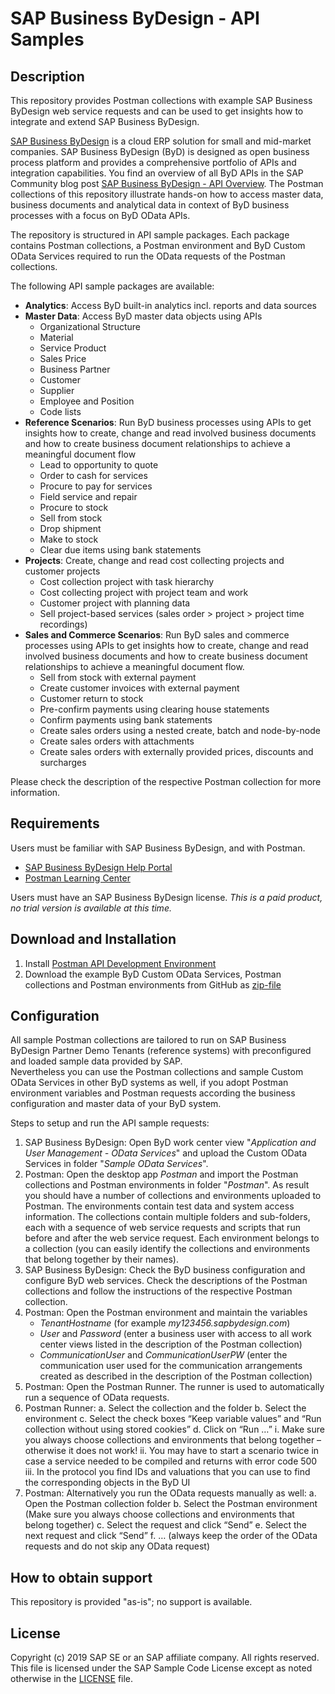# SAP Business ByDesign - API Samples

## Description

This repository provides Postman collections with example SAP Business ByDesign web service requests and can be used to get insights how to integrate and extend SAP Business ByDesign.

[SAP Business ByDesign](https://www.sap.com/products/business-bydesign.html) is a cloud ERP solution for small and mid-market companies. 
SAP Business ByDesign (ByD) is designed as open business process platform and provides a comprehensive portfolio of APIs and integration capabilities. You find an overview of all ByD APIs in the SAP Community blog post [SAP Business ByDesign - API Overview](https://blogs.sap.com/2019/09/26/sap-business-bydesign-an-api-overview/). 
The Postman collections of this repository illustrate hands-on how to access master data, business documents and analytical data in context of ByD business processes with a focus on ByD OData APIs.

The repository is structured in API sample packages. 
Each package contains Postman collections, a Postman environment and ByD Custom OData Services required to run the OData requests of the Postman collections.

The following API sample packages are available:
- **Analytics**: Access ByD built-in analytics incl. reports and data sources
- **Master Data**: Access ByD master data objects using APIs 
	- Organizational Structure
	- Material
	- Service Product
	- Sales Price
	- Business Partner
	- Customer
	- Supplier
	- Employee and Position
	- Code lists
- **Reference Scenarios**: Run ByD business processes using APIs to get insights how to create, change and read involved business documents and how to create business document relationships to achieve a meaningful document flow
	- Lead to opportunity to quote
	- Order to cash for services
	- Procure to pay for services
	- Field service and repair
	- Procure to stock
	- Sell from stock
	- Drop shipment
	- Make to stock
	- Clear due items using bank statements
- **Projects**: Create, change and read cost collecting projects and customer projects 
	- Cost collection project with task hierarchy
	- Cost collecting project with project team and work
	- Customer project with planning data
	- Sell project-based services (sales order > project > project time recordings)
- **Sales and Commerce Scenarios**: Run ByD sales and commerce processes using APIs to get insights how to create, change and read involved business documents and how to create business document relationships to achieve a meaningful document flow. 
	- Sell from stock with external payment
	- Create customer invoices with external payment
	- Customer return to stock
	- Pre-confirm payments using clearing house statements
	- Confirm payments using bank statements
	- Create sales orders using a nested create, batch and node-by-node
	- Create sales orders with attachments
	- Create sales orders with externally provided prices, discounts and surcharges

Please check the description of the respective Postman collection for more information.

## Requirements

Users must be familiar with SAP Business ByDesign, and with Postman.
- [SAP Business ByDesign Help Portal](https://help.sap.com/viewer/product/SAP_BUSINESS_BYDESIGN/)
- [Postman Learning Center](https://learning.getpostman.com/)
    
Users must have an SAP Business ByDesign license.  *This is a paid product, no trial version is available at this time.*

## Download and Installation

1. Install [Postman API Development Environment](https://www.getpostman.com/)
2. Download the example ByD Custom OData Services, Postman collections and Postman environments from GitHub as [zip-file](https://github.com/SAP/sapbydesign-api-samples/archive/master.zip)

## Configuration

All sample Postman collections are tailored to run on SAP Business ByDesign Partner Demo Tenants (reference systems) with preconfigured and loaded sample data provided by SAP.  
Nevertheless you can use the Postman collections and sample Custom OData Services in other ByD systems as well, if you adopt Postman environment variables and Postman requests according the business configuration and master data of your ByD system.

Steps to setup and run the API sample requests:
1. SAP Business ByDesign: Open ByD work center view "*Application and User Management - OData Services*" and upload the Custom OData Services in folder "*Sample OData Services*".
2. Postman: Open the desktop app *Postman* and import the Postman collections and Postman environments in folder "*Postman*". As result you should have a number of collections and environments uploaded to Postman. The environments contain test data and system access information. The collections contain multiple folders and sub-folders, each with a sequence of web service requests and scripts that run before and after the web service request. Each environment belongs to a collection (you can easily identify the collections and environments that belong together by their names).
3. SAP Business ByDesign: Check the ByD business configuration and configure ByD web services. Check the descriptions of the Postman collections and follow the instructions of the respective Postman collection.
4. Postman: Open the Postman environment and maintain the variables 
	- *TenantHostname* (for example *my123456.sapbydesign.com*) 
	- *User* and *Password* (enter a business user with access to all work center views listed in the description of the Postman collection)
	- *CommunicationUser* and *CommunicationUserPW* (enter the communication user used for the communication arrangements created as described in the description of the Postman collection)
5. Postman: Open the Postman Runner. The runner is used to automatically run a sequence of OData requests. 
6. Postman Runner: 
	a. Select the collection and the folder
	b. Select the environment 
	c. Select the check boxes “Keep variable values” and “Run collection without using stored cookies”
	d. Click on “Run …” 
		i. Make sure you always choose collections and environments that belong together – otherwise it does not work!
		ii.	You may have to start a scenario twice in case a service needed to be compiled and returns with error code 500
		iii.	In the protocol you find IDs and valuations that you can use to find the corresponding objects in the ByD UI
7. Postman: Alternatively you run the OData requests manually as well: 
	a. Open the Postman collection folder
	b. Select the Postman environment (Make sure you always choose collections and environments that belong together)
	c. Select the request and click “Send”
	e. Select the next request and click “Send” 
	f. … (always keep the order of the OData requests and do not skip any OData request)

## How to obtain support

This repository is provided "as-is"; no support is available.

## License

Copyright (c) 2019 SAP SE or an SAP affiliate company. All rights reserved.
This file is licensed under the SAP Sample Code License except as noted otherwise in the [LICENSE](/LICENSE.txt) file.

